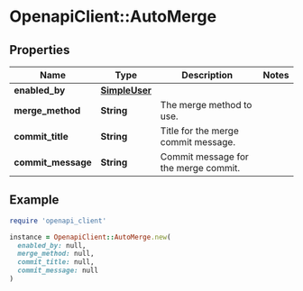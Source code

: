# OpenapiClient::AutoMerge

## Properties

| Name | Type | Description | Notes |
| ---- | ---- | ----------- | ----- |
| **enabled_by** | [**SimpleUser**](SimpleUser.md) |  |  |
| **merge_method** | **String** | The merge method to use. |  |
| **commit_title** | **String** | Title for the merge commit message. |  |
| **commit_message** | **String** | Commit message for the merge commit. |  |

## Example

```ruby
require 'openapi_client'

instance = OpenapiClient::AutoMerge.new(
  enabled_by: null,
  merge_method: null,
  commit_title: null,
  commit_message: null
)
```

